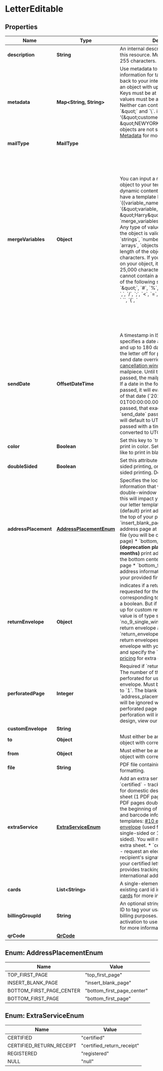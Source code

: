 

# LetterEditable


## Properties

Name | Type | Description | Notes
------------ | ------------- | ------------- | -------------
**description** | **String** | An internal description that identifies this resource. Must be no longer than 255 characters.  |  [optional]
**metadata** | **Map&lt;String, String&gt;** | Use metadata to store custom information for tagging and labeling back to your internal systems. Must be an object with up to 20 key-value pairs. Keys must be at most 40 characters and values must be at most 500 characters. Neither can contain the characters &#x60;\&quot;&#x60; and &#x60;\\&#x60;. i.e. &#39;{\&quot;customer_id\&quot; : \&quot;NEWYORK2015\&quot;}&#39; Nested objects are not supported.  See [Metadata](#section/Metadata) for more information. |  [optional]
**mailType** | **MailType** |  |  [optional]
**mergeVariables** | **Object** | You can input a merge variable payload object to your template to render dynamic content. For example, if you have a template like: &#x60;{{variable_name}}&#x60;, pass in &#x60;{\&quot;variable_name\&quot;: \&quot;Harry\&quot;}&#x60; to render &#x60;Harry&#x60;. &#x60;merge_variables&#x60; must be an object. Any type of value is accepted as long as the object is valid JSON; you can use &#x60;strings&#x60;, &#x60;numbers&#x60;, &#x60;booleans&#x60;, &#x60;arrays&#x60;, &#x60;objects&#x60;, or &#x60;null&#x60;. The max length of the object is 25,000 characters. If you call &#x60;JSON.stringify&#x60; on your object, it can be no longer than 25,000 characters. Your variable names cannot contain any whitespace or any of the following special characters: &#x60;!&#x60;, &#x60;\&quot;&#x60;, &#x60;#&#x60;, &#x60;%&#x60;, &#x60;&amp;&#x60;, &#x60;&#39;&#x60;, &#x60;(&#x60;, &#x60;)&#x60;, &#x60;*&#x60;, &#x60;+&#x60;, &#x60;,&#x60;, &#x60;/&#x60;, &#x60;;&#x60;, &#x60;&lt;&#x60;, &#x60;&#x3D;&#x60;, &#x60;&gt;&#x60;, &#x60;@&#x60;, &#x60;[&#x60;, &#x60;\\&#x60;, &#x60;]&#x60;, &#x60;^&#x60;, &#x60;&#x60; &#x60; &#x60;&#x60;, &#x60;{&#x60;, &#x60;|&#x60;, &#x60;}&#x60;, &#x60;~&#x60;. More instructions can be found in [our guide to using html and merge variables](https://lob.com/resources/guides/general/using-html-and-merge-variables). Depending on your [Merge Variable strictness](https://dashboard.lob.com/#/settings/account) setting, if you define variables in your HTML but do not pass them here, you will either receive an error or the variable will render as an empty string. |  [optional]
**sendDate** | **OffsetDateTime** | A timestamp in ISO 8601 format which specifies a date after the current time and up to 180 days in the future to send the letter off for production. Setting a send date overrides the default [cancellation window](#section/Cancellation-Windows) applied to the mailpiece. Until the &#x60;send_date&#x60; has passed, the mailpiece can be canceled. If a date in the format &#x60;2017-11-01&#x60; is passed, it will evaluate to midnight UTC of that date (&#x60;2017-11-01T00:00:00.000Z&#x60;). If a datetime is passed, that exact time will be used. A &#x60;send_date&#x60; passed with no time zone will default to UTC, while a &#x60;send_date&#x60; passed with a time zone will be converted to UTC. |  [optional]
**color** | **Boolean** | Set this key to &#x60;true&#x60; if you would like to print in color. Set to &#x60;false&#x60; if you would like to print in black and white. | 
**doubleSided** | **Boolean** | Set this attribute to &#x60;true&#x60; for double sided printing, or &#x60;false&#x60; for for single sided printing. Defaults to &#x60;true&#x60;. |  [optional]
**addressPlacement** | [**AddressPlacementEnum**](#AddressPlacementEnum) | Specifies the location of the address information that will show through the double-window envelope. To see how this will impact your letter design, view our letter template.   * &#x60;top_first_page&#x60; - (default) print address information at the top of your provided first page   * &#x60;insert_blank_page&#x60; - insert a blank address page at the beginning of your file (you will be charged for the extra page)   * &#x60;bottom_first_page_center&#x60; - **(deprecation planned within a few months)** print address information at the bottom center of your provided first page   * &#x60;bottom_first_page&#x60; - print address information at the bottom of your provided first page  |  [optional]
**returnEnvelope** | **Object** | indicates if a return envelope is requested for the letter. The value corresponding to this field is by default a boolean. But if the account is signed up for custom return envelopes, the value is of type string and is &#x60;no_9_single_window&#x60; for a standard return envelope and a custom &#x60;return_envelope_id&#x60; for non-standard return envelopes.  To include a return envelope with your letter, set to &#x60;true&#x60; and specify the &#x60;perforated_page&#x60;. See [pricing](https://www.lob.com/pricing/print-mail#compare) for extra costs incurred. |  [optional]
**perforatedPage** | **Integer** | Required if &#x60;return_envelope&#x60; is &#x60;true&#x60;. The number of the page that should be perforated for use with the return envelope. Must be greater than or equal to &#x60;1&#x60;. The blank page added by &#x60;address_placement&#x3D;insert_blank_page&#x60; will be ignored when considering the perforated page number. To see how perforation will impact your letter design, view our [perforation guide](https://s3-us-west-2.amazonaws.com/public.lob.com/assets/templates/letter_perf_template.pdf). |  [optional]
**customEnvelope** | **String** |  |  [optional]
**to** | **Object** | Must either be an address ID or an inline object with correct address parameters. | 
**from** | **Object** | Must either be an address ID or an inline object with correct address parameters. | 
**file** | **String** | PDF file containing the letter&#39;s formatting. | 
**extraService** | [**ExtraServiceEnum**](#ExtraServiceEnum) | Add an extra service to your letter:   * &#x60;certified&#x60; - track and confirm delivery for domestic destinations. An extra sheet (1 PDF page single-sided or 2 PDF pages double-sided) is added to the beginning of your letter for address and barcode information. See here for templates: [#10 envelope](https://s3-us-west-2.amazonaws.com/public.lob.com/assets/templates/letter_certified_template.pdf) and [flat envelope](https://s3-us-west-2.amazonaws.com/public.lob.com/assets/templates/letter_certified_flat_template.pdf) (used for letters over 6 pages single-sided or 12 pages double-sided). You will not be charged for this extra sheet.   * &#x60;certified_return_receipt&#x60; - request an electronic copy of the recipient&#39;s signature to prove delivery of your certified letter   * &#x60;registered&#x60; - provides tracking and confirmation for international addresses  |  [optional]
**cards** | **List&lt;String&gt;** | A single-element array containing an existing card id in a string format. See [cards](#tag/Cards) for more information. |  [optional]
**billingGroupId** | **String** | An optional string with the billing group ID to tag your usage with. Is used for billing purposes. Requires special activation to use. See [Billing Group API](https://lob.github.io/lob-openapi/#tag/Billing-Groups) for more information. |  [optional]
**qrCode** | [**QrCode**](QrCode.md) |  |  [optional]



## Enum: AddressPlacementEnum

Name | Value
---- | -----
TOP_FIRST_PAGE | &quot;top_first_page&quot;
INSERT_BLANK_PAGE | &quot;insert_blank_page&quot;
BOTTOM_FIRST_PAGE_CENTER | &quot;bottom_first_page_center&quot;
BOTTOM_FIRST_PAGE | &quot;bottom_first_page&quot;



## Enum: ExtraServiceEnum

Name | Value
---- | -----
CERTIFIED | &quot;certified&quot;
CERTIFIED_RETURN_RECEIPT | &quot;certified_return_receipt&quot;
REGISTERED | &quot;registered&quot;
NULL | &quot;null&quot;



